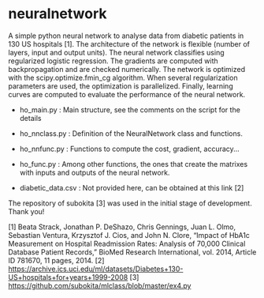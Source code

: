 neuralnetwork
=============

A simple python neural network to analyse data from diabetic patients in 130 US hospitals [1].
The architecture of the network is flexible (number of layers, input and output units).
The neural network classifies using regularized logistic regression. The gradients are computed with backpropagation and are checked numerically. The network is optimized with the scipy.optimize.fmin_cg algorithm. When several regularization parameters are used, the optimization is parallelized. Finally, learning curves are computed to evaluate the performance of the neural network.

- ho_main.py :    Main structure, see the comments on the script for the details

- ho_nnclass.py :    Definition of the NeuralNetwork class and functions.

- ho_nnfunc.py :    Functions to compute the cost, gradient, accuracy...

- ho_func.py :  Among other functions, the ones that create the matrixes with inputs and outputs of the neural network.

- diabetic_data.csv : Not provided here, can be obtained at this link [2]


The repository of subokita [3] was used in the initial stage of development. Thank you!   

[1] Beata Strack, Jonathan P. DeShazo, Chris Gennings, Juan L. Olmo, Sebastian Ventura, Krzysztof J. Cios, and John N. Clore, “Impact of HbA1c Measurement on Hospital Readmission Rates: Analysis of 70,000 Clinical Database Patient Records,” BioMed Research International, vol. 2014, Article ID 781670, 11 pages, 2014.
[2] https://archive.ics.uci.edu/ml/datasets/Diabetes+130-US+hospitals+for+years+1999-2008
[3] https://github.com/subokita/mlclass/blob/master/ex4.py
